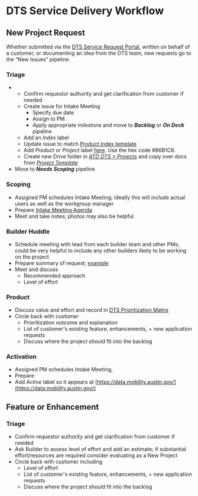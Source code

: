 # DTS Service Delivery Workflow



## New Project Request

 Whether submitted via the [DTS Service Request Portal](https://atd.knack.com/dts#new-service-request/), written on behalf of a customer, or documenting an idea from the DTS team, new requests go to the “New Issues” pipeline.

### Triage

* * Confirm requestor authority and get clarification from customer if needed
  * Create issue for Intake Meeting
    * Specify due date
    * Assign to PM
    * Apply appropriate milestone and move to _**Backlog**_ or _**On Deck**_ pipeline
  * Add an _Index_ label
  * Update issue to match [Product Index template](https://github.com/cityofaustin/atd-data-tech/issues/new?assignees=&labels=Index&template=project-index.md)
  * Add _Product_ or _Project_ label [here](https://github.com/cityofaustin/atd-data-tech/labels). Use the hex code \#86B1C6.
  * Create new Drive folder in [_ATD DTS &gt; Projects_](https://drive.google.com/drive/folders/1ZGTzTNd8SKWzg7qDCqtib5_SX8nqBThx) and copy over docs from [_Project Template_](https://drive.google.com/drive/folders/1SopoHWvd3IUgxaqq_KLMccXFEGBm7vtZ)
* Move to _**Needs Scoping**_ pipeline

### Scoping

* Assigned PM schedules Intake Meeting; Ideally this will include actual users as well as the workgroup manager
* Prepare [Intake Meeting Agenda](https://docs.google.com/document/d/1AcjxHv6XCEutSAIzNebnxNR9EL8CORiHrVfNlQuChII/edit#heading=h.f4j2i9aovme)
* Meet and take notes; photos may also be helpful

### Builder Huddle

* Schedule meeting with lead from each builder team and other PMs; could be very helpful to include any other builders likely to be working on the project
* Prepare summary of request; [example](https://docs.google.com/presentation/d/1brqKe0IfavZ4K8Dp2jv1QBW_Kfa7umDROOiQ2lHc67I/edit#slide=id.p)
* Meet and discuss
  * Recommended approach
  * Level of effort

### Product 

* Discuss value and effort and record in [DTS Prioritization Matrix](https://docs.google.com/spreadsheets/d/1o0Q_xIx0c1njAg6opnAJwyCIhAkU7W-hK_7P8jgMCug/edit#gid=0)
* Circle back with customer
  * Prioritization outcome and explanation
  * List of customer's existing feature, enhancements, + new application requests
  * Discuss where the project should fit into the backlog

### Activation

* Assigned PM schedules Intake Meeting,
* Prepare
* Add _Active_ label so it appears at [https://data.mobility.austin.gov/](https://data.mobility.austin.gov/)

## Feature or Enhancement

### Triage

* Confirm requestor authority and get clarification from customer if needed
* Ask Builder to assess level of effort and add an estimate; if substantial effort/resources are required consider evaluating as a New Project 
* Circle back with customer including
  * Level of effort
  * List of customer's existing feature, enhancements, + new application requests
  * Discuss where the project should fit into the backlog

